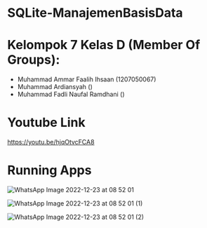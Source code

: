 # SQLite-ManajemenBasisData

# Kelompok 7 Kelas D (Member Of Groups):

- Muhammad Ammar Faalih Ihsaan (1207050067)
- Muhammad Ardiansyah ()
- Muhammad Fadli Naufal Ramdhani ()

# Youtube Link

https://youtu.be/hjqOtvcFCA8

# Running Apps

![WhatsApp Image 2022-12-23 at 08 52 01](https://user-images.githubusercontent.com/86870047/209255301-e234c2a0-ab20-49b3-bf15-e89a70b57963.jpeg)

![WhatsApp Image 2022-12-23 at 08 52 01 (1)](https://user-images.githubusercontent.com/86870047/209255332-b3272e0e-e49d-4c2d-a006-4b65384eb487.jpeg)

![WhatsApp Image 2022-12-23 at 08 52 01 (2)](https://user-images.githubusercontent.com/86870047/209255338-400c679c-19ca-45c8-9902-1333e0ef4d52.jpeg)
